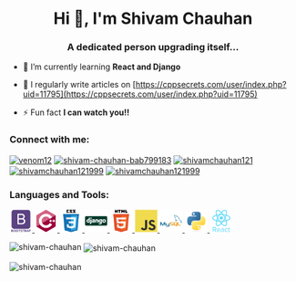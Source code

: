 <h1 align="center">Hi 👋, I'm Shivam Chauhan</h1>
<h3 align="center">A dedicated person upgrading itself...</h3>

- 🌱 I’m currently learning **React and Django**

- 📝 I regularly write articles on [https://cppsecrets.com/user/index.php?uid=11795](https://cppsecrets.com/user/index.php?uid=11795)

- ⚡ Fun fact **I can watch you!!**

<h3 align="left">Connect with me:</h3>
<p align="left">
<a href="https://codepen.io/venom12" target="blank"><img align="center" src="https://raw.githubusercontent.com/rahuldkjain/github-profile-readme-generator/master/src/images/icons/Social/codepen.svg" alt="venom12" height="30" width="40" /></a>
<a href="https://linkedin.com/in/shivam-chauhan-bab799183" target="blank"><img align="center" src="https://raw.githubusercontent.com/rahuldkjain/github-profile-readme-generator/master/src/images/icons/Social/linked-in-alt.svg" alt="shivam-chauhan-bab799183" height="30" width="40" /></a>
<a href="https://www.hackerrank.com/shivamchauhan121" target="blank"><img align="center" src="https://raw.githubusercontent.com/rahuldkjain/github-profile-readme-generator/master/src/images/icons/Social/hackerrank.svg" alt="shivamchauhan121" height="30" width="40" /></a>
<a href="https://www.leetcode.com/shivamchauhan121999" target="blank"><img align="center" src="https://raw.githubusercontent.com/rahuldkjain/github-profile-readme-generator/master/src/images/icons/Social/leet-code.svg" alt="shivamchauhan121999" height="30" width="40" /></a>
<a href="https://auth.geeksforgeeks.org/user/shivamchauhan121999" target="blank"><img align="center" src="https://raw.githubusercontent.com/rahuldkjain/github-profile-readme-generator/master/src/images/icons/Social/geeks-for-geeks.svg" alt="shivamchauhan121999" height="30" width="40" /></a>
</p>

<h3 align="left">Languages and Tools:</h3>
<p align="left"> <a href="https://getbootstrap.com" target="_blank"> <img src="https://raw.githubusercontent.com/devicons/devicon/master/icons/bootstrap/bootstrap-plain-wordmark.svg" alt="bootstrap" width="40" height="40"/> </a> <a href="https://www.w3schools.com/cpp/" target="_blank"> <img src="https://raw.githubusercontent.com/devicons/devicon/master/icons/cplusplus/cplusplus-original.svg" alt="cplusplus" width="40" height="40"/> </a> <a href="https://www.w3schools.com/css/" target="_blank"> <img src="https://raw.githubusercontent.com/devicons/devicon/master/icons/css3/css3-original-wordmark.svg" alt="css3" width="40" height="40"/> </a> <a href="https://www.djangoproject.com/" target="_blank"> <img src="https://raw.githubusercontent.com/devicons/devicon/master/icons/django/django-original.svg" alt="django" width="40" height="40"/> </a> <a href="https://www.w3.org/html/" target="_blank"> <img src="https://raw.githubusercontent.com/devicons/devicon/master/icons/html5/html5-original-wordmark.svg" alt="html5" width="40" height="40"/> </a> <a href="https://developer.mozilla.org/en-US/docs/Web/JavaScript" target="_blank"> <img src="https://raw.githubusercontent.com/devicons/devicon/master/icons/javascript/javascript-original.svg" alt="javascript" width="40" height="40"/> </a> <a href="https://www.mysql.com/" target="_blank"> <img src="https://raw.githubusercontent.com/devicons/devicon/master/icons/mysql/mysql-original-wordmark.svg" alt="mysql" width="40" height="40"/> </a> <a href="https://www.python.org" target="_blank"> <img src="https://raw.githubusercontent.com/devicons/devicon/master/icons/python/python-original.svg" alt="python" width="40" height="40"/> </a> <a href="https://reactjs.org/" target="_blank"> <img src="https://raw.githubusercontent.com/devicons/devicon/master/icons/react/react-original-wordmark.svg" alt="react" width="40" height="40"/> </a> </p>

<p><img align="left" src="https://github-readme-stats.vercel.app/api/top-langs?username=shivam-chauhan&show_icons=true&locale=en&layout=compact" alt="shivam-chauhan" /></p>

<p>&nbsp;<img align="center" src="https://github-readme-stats.vercel.app/api?username=shivam-chauhan&show_icons=true&locale=en" alt="shivam-chauhan" /></p>

<p><img align="center" src="https://github-readme-streak-stats.herokuapp.com/?user=shivam-chauhan&" alt="shivam-chauhan" /></p>
